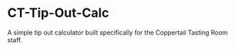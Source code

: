 # CT-Tip-Out-Calc
A simple tip out calculator built specifically for the Coppertail Tasting Room staff. 
